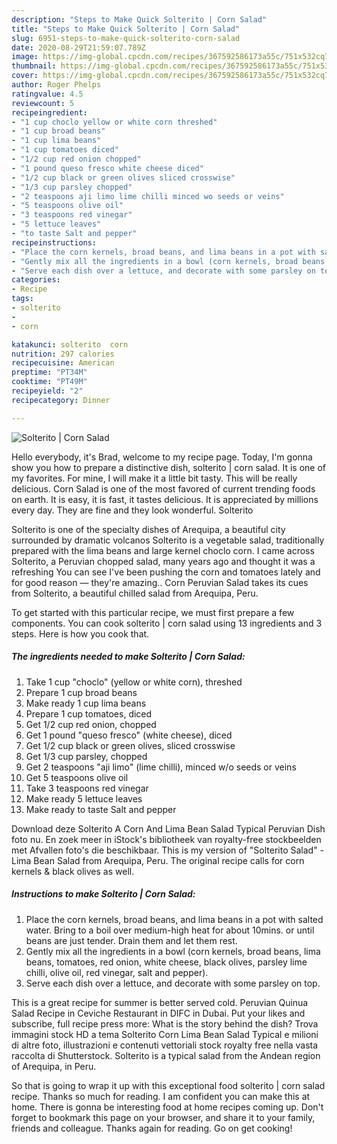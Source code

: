 ```yaml
---
description: "Steps to Make Quick Solterito | Corn Salad"
title: "Steps to Make Quick Solterito | Corn Salad"
slug: 6951-steps-to-make-quick-solterito-corn-salad
date: 2020-08-29T21:59:07.789Z
image: https://img-global.cpcdn.com/recipes/367592586173a55c/751x532cq70/solterito-corn-salad-recipe-main-photo.jpg
thumbnail: https://img-global.cpcdn.com/recipes/367592586173a55c/751x532cq70/solterito-corn-salad-recipe-main-photo.jpg
cover: https://img-global.cpcdn.com/recipes/367592586173a55c/751x532cq70/solterito-corn-salad-recipe-main-photo.jpg
author: Roger Phelps
ratingvalue: 4.5
reviewcount: 5
recipeingredient:
- "1 cup choclo yellow or white corn threshed"
- "1 cup broad beans"
- "1 cup lima beans"
- "1 cup tomatoes diced"
- "1/2 cup red onion chopped"
- "1 pound queso fresco white cheese diced"
- "1/2 cup black or green olives sliced crosswise"
- "1/3 cup parsley chopped"
- "2 teaspoons aji limo lime chilli minced wo seeds or veins"
- "5 teaspoons olive oil"
- "3 teaspoons red vinegar"
- "5 lettuce leaves"
- "to taste Salt and pepper"
recipeinstructions:
- "Place the corn kernels, broad beans, and lima beans in a pot with salted water. Bring to a boil over medium-high heat for about 10mins. or until beans are just tender. Drain them and let them rest."
- "Gently mix all the ingredients in a bowl (corn kernels, broad beans, lima beans, tomatoes, red onion, white cheese, black olives, parsley lime chilli, olive oil, red vinegar, salt and pepper)."
- "Serve each dish over a lettuce, and decorate with some parsley on top."
categories:
- Recipe
tags:
- solterito
- 
- corn

katakunci: solterito  corn 
nutrition: 297 calories
recipecuisine: American
preptime: "PT34M"
cooktime: "PT49M"
recipeyield: "2"
recipecategory: Dinner

---
```



![Solterito | Corn Salad](https://img-global.cpcdn.com/recipes/367592586173a55c/751x532cq70/solterito-corn-salad-recipe-main-photo.jpg)

Hello everybody, it's Brad, welcome to my recipe page. Today, I'm gonna show you how to prepare a distinctive dish, solterito | corn salad. It is one of my favorites. For mine, I will make it a little bit tasty. This will be really delicious.
 Corn Salad is one of the most favored of current trending foods on earth. It is easy, it is fast, it tastes delicious. It is appreciated by millions every day. They are fine and they look wonderful. Solterito 

Solterito is one of the specialty dishes of Arequipa, a beautiful city surrounded by dramatic volcanos Solterito is a vegetable salad, traditionally prepared with the lima beans and large kernel choclo corn. I came across Solterito, a Peruvian chopped salad, many years ago and thought it was a refreshing You can see I&#39;ve been pushing the corn and tomatoes lately and for good reason — they&#39;re amazing.. Corn Peruvian Salad takes its cues from Solterito, a beautiful chilled salad from Arequipa, Peru.


To get started with this particular recipe, we must first prepare a few components. You can cook solterito | corn salad using 13 ingredients and 3 steps. Here is how you cook that.

<!--inarticleads1-->

##### The ingredients needed to make Solterito | Corn Salad:

1. Take 1 cup &#34;choclo&#34; (yellow or white corn), threshed
1. Prepare 1 cup broad beans
1. Make ready 1 cup lima beans
1. Prepare 1 cup tomatoes, diced
1. Get 1/2 cup red onion, chopped
1. Get 1 pound &#34;queso fresco&#34; (white cheese), diced
1. Get 1/2 cup black or green olives, sliced crosswise
1. Get 1/3 cup parsley, chopped
1. Get 2 teaspoons &#34;aji limo&#34; (lime chilli), minced w/o seeds or veins
1. Get 5 teaspoons olive oil
1. Take 3 teaspoons red vinegar
1. Make ready 5 lettuce leaves
1. Make ready to taste Salt and pepper


Download deze Solterito A Corn And Lima Bean Salad Typical Peruvian Dish foto nu. En zoek meer in iStock&#39;s bibliotheek van royalty-free stockbeelden met Afvallen foto&#39;s die beschikbaar. This is my version of &#34;Solterito Salad&#34; - Lima Bean Salad from Arequipa, Peru. The original recipe calls for corn kernels &amp; black olives as well. 

<!--inarticleads2-->

##### Instructions to make Solterito | Corn Salad:

1. Place the corn kernels, broad beans, and lima beans in a pot with salted water. Bring to a boil over medium-high heat for about 10mins. or until beans are just tender. Drain them and let them rest.
1. Gently mix all the ingredients in a bowl (corn kernels, broad beans, lima beans, tomatoes, red onion, white cheese, black olives, parsley lime chilli, olive oil, red vinegar, salt and pepper).
1. Serve each dish over a lettuce, and decorate with some parsley on top.


This is a great recipe for summer is better served cold. Peruvian Quinua Salad Recipe in Ceviche Restaurant in DIFC in Dubai. Put your likes and subscribe, full recipe press more: What is the story behind the dish? Trova immagini stock HD a tema Solterito Corn Lima Bean Salad Typical e milioni di altre foto, illustrazioni e contenuti vettoriali stock royalty free nella vasta raccolta di Shutterstock. Solterito is a typical salad from the Andean region of Arequipa, in Peru. 

So that is going to wrap it up with this exceptional food solterito | corn salad recipe. Thanks so much for reading. I am confident you can make this at home. There is gonna be interesting food at home recipes coming up. Don't forget to bookmark this page on your browser, and share it to your family, friends and colleague. Thanks again for reading. Go on get cooking!
